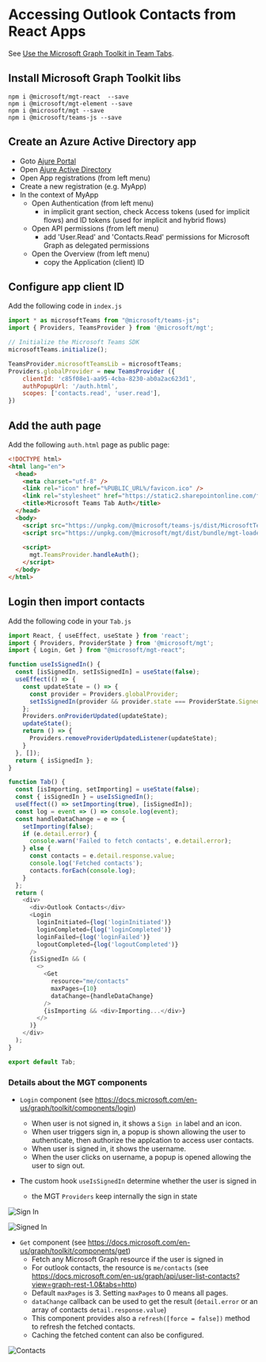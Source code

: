 # Accessing Outlook Contacts from React Apps

See [Use the Microsoft Graph Toolkit in Team Tabs](https://docs.microsoft.com/en-us/graph/toolkit/get-started/build-a-microsoft-teams-tab).

## Install Microsoft Graph Toolkit libs

```
npm i @microsoft/mgt-react  --save
npm i @microsoft/mgt-element --save
npm i @microsoft/mgt --save
npm i @microsoft/teams-js --save
```

## Create an Azure Active Directory app

- Goto [Ajure Portal](https://portal.azure.com/#home)
- Open [Ajure Active Directory](https://portal.azure.com/#blade/Microsoft_AAD_IAM/ActiveDirectoryMenuBlade/Overview)
- Open App registrations (from left menu)
- Create a new registration (e.g. MyApp)
- In the context of MyApp
  - Open Authentication (from left menu)
    - in implicit grant section, check Access tokens (used for implicit flows) and ID tokens (used for implicit and hybrid flows)
  - Open API permissions (from left menu)
    - add 'User.Read' and 'Contacts.Read' permissions for Microsoft Graph as delegated permissions
  - Open the Overview (from left menu)
    - copy the Application (client) ID

## Configure app client ID

Add the following code in ```index.js```

```javascript
import * as microsoftTeams from "@microsoft/teams-js";
import { Providers, TeamsProvider } from '@microsoft/mgt';

// Initialize the Microsoft Teams SDK
microsoftTeams.initialize();

TeamsProvider.microsoftTeamsLib = microsoftTeams;
Providers.globalProvider = new TeamsProvider ({
    clientId: 'c85f08e1-aa95-4cba-8230-ab0a2ac623d1',
    authPopupUrl: '/auth.html',
    scopes: ['contacts.read', 'user.read'],
})
```

## Add the auth page

Add the following ```auth.html``` page as public page:

```html
<!DOCTYPE html>
<html lang="en">
  <head>
    <meta charset="utf-8" />
    <link rel="icon" href="%PUBLIC_URL%/favicon.ico" />
    <link rel="stylesheet" href="https://static2.sharepointonline.com/files/fabric/office-ui-fabric-core/11.0.0/css/fabric.min.css" />
    <title>Microsoft Teams Tab Auth</title>
  </head>
  <body>
    <script src="https://unpkg.com/@microsoft/teams-js/dist/MicrosoftTeams.min.js" crossorigin="anonymous"></script>
    <script src="https://unpkg.com/@microsoft/mgt/dist/bundle/mgt-loader.js"></script>
    
    <script>
      mgt.TeamsProvider.handleAuth();
    </script>
  </body>
</html>
```

## Login then import contacts

Add the following code in your ```Tab.js```

```javascript
import React, { useEffect, useState } from 'react';
import { Providers, ProviderState } from '@microsoft/mgt';
import { Login, Get } from "@microsoft/mgt-react";

function useIsSignedIn() {
  const [isSignedIn, setIsSignedIn] = useState(false);
  useEffect(() => {
    const updateState = () => {
      const provider = Providers.globalProvider;
      setIsSignedIn(provider && provider.state === ProviderState.SignedIn);
    };
    Providers.onProviderUpdated(updateState);
    updateState();
    return () => {
      Providers.removeProviderUpdatedListener(updateState);
    }
  }, []);
  return { isSignedIn };
}

function Tab() {
  const [isImporting, setImporting] = useState(false);
  const { isSignedIn } = useIsSignedIn();
  useEffect(() => setImporting(true), [isSignedIn]);
  const log = event => () => console.log(event);
  const handleDataChange = e => {
    setImporting(false);
    if (e.detail.error) {
      console.warn('Failed to fetch contacts', e.detail.error);
    } else {
      const contacts = e.detail.response.value;
      console.log('Fetched contacts');
      contacts.forEach(console.log);
    }
  };
  return (
    <div>
      <div>Outlook Contacts</div>
      <Login
        loginInitiated={log('loginInitiated')}
        loginCompleted={log('loginCompleted')}
        loginFailed={log('loginFailed')}
        logoutCompleted={log('logoutCompleted')}
      />
      {isSignedIn && (
        <>
          <Get
            resource="me/contacts"
            maxPages={10}
            dataChange={handleDataChange}
          />
          {isImporting && <div>Importing...</div>}
        </>
      )}
    </div>
  );
}

export default Tab;
```

### Details about the MGT components

- ```Login``` component (see https://docs.microsoft.com/en-us/graph/toolkit/components/login)
  - When user is not signed in, it shows a ```Sign in``` label and an icon.
  - When user triggers sign in, a popup is shown allowing the user to authenticate, then authorize the applcation
    to access user contacts.
  - When user is signed in, it shows the username.
  - When the user clicks on username, a popup is opened allowing the user to sign out.

- The custom hook ```useIsSignedIn``` determine whether the user is signed in
  - the MGT ```Providers``` keep internally the sign in state

![Sign In](./signIn.png)

![Signed In](./signedIn.png)

- ```Get``` component (see https://docs.microsoft.com/en-us/graph/toolkit/components/get)
  - Fetch any Microsoft Graph resource if the user is signed in
  - For outlook contacts, the resource is ```me/contacts``` (see https://docs.microsoft.com/en-us/graph/api/user-list-contacts?view=graph-rest-1.0&tabs=http)
  - Default ```maxPages``` is 3. Setting ```maxPages``` to 0 means all pages.
  - ```dataChange``` callback can be used to get the result (```detail.error``` or an array of contacts ```detail.response.value```)
  - This component provides also a ```refresh([force = false])``` method to refresh the fetched contacts.
  - Caching the fetched content can also be configured.
  
![Contacts](./contacts.png)
